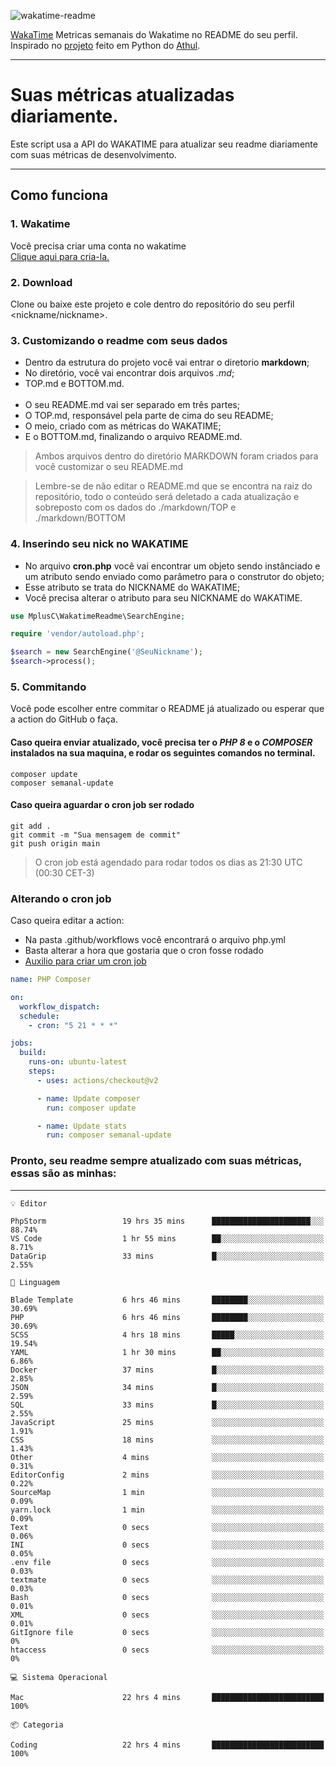 ![wakatime-readme](https://socialify.git.ci/bymatheus/wakatime-readme/image?description=1&descriptionEditable=M%C3%A9tricas%20semanais%20do%20Wakatime%20no%20seu%20README%20de%20perfil.&font=KoHo&forks=1&language=1&owner=1&pattern=Signal&stargazers=1&theme=Dark)

[WakaTime](https://wakatime.com) Metricas semanais do Wakatime no README do seu perfil. <br>
Inspirado no [projeto](https://github.com/athul/waka-readme) feito em Python do [Athul](https://github.com/athul).
___

# Suas métricas atualizadas diariamente.
Este script usa a API do WAKATIME para atualizar seu readme diariamente com suas métricas de desenvolvimento.

___

## Como funciona

### 1. Wakatime
Você precisa criar uma conta no wakatime <br>
[Clique aqui para cria-la.](https://wakatime.com) 

### 2. Download
Clone ou baixe este projeto e cole dentro do repositório do seu perfil <nickname/nickname>.

### 3. Customizando o readme com seus dados
- Dentro da estrutura do projeto você vai entrar o diretorio **markdown**;  
- No diretório, você vai encontrar dois arquivos *.md*;
- TOP.md e BOTTOM.md.
<br><br>
- O seu README.md vai ser separado em três partes; 
- O TOP.md, responsável pela parte de cima do seu README;
- O meio, criado com as métricas do WAKATIME;
- E o BOTTOM.md, finalizando o arquivo README.md.<br>

> Ambos arquivos dentro do diretório MARKDOWN foram criados para você customizar o seu README.md

> Lembre-se de não editar o README.md que se encontra na raiz do repositório, todo o conteúdo será deletado a cada atualização e sobreposto com os dados do ./markdown/TOP e ./markdown/BOTTOM

### 4. Inserindo seu nick no WAKATIME
- No arquivo **cron.php** você vai encontrar um objeto sendo instânciado e um atributo sendo enviado como parâmetro para o construtor do objeto;
- Esse atributo se trata do NICKNAME do WAKATIME;
- Você precisa alterar o atributo para seu NICKNAME do WAKATIME.

```php
use MplusC\WakatimeReadme\SearchEngine;

require 'vendor/autoload.php';

$search = new SearchEngine('@SeuNickname');
$search->process();
```

### 5. Commitando
Você pode escolher entre commitar o README já atualizado ou esperar que a action do GitHub o faça. <br>

#### Caso queira enviar atualizado, você precisa ter o *PHP 8* e o *COMPOSER* instalados na sua maquina, e rodar os seguintes comandos no terminal.
```composer
composer update
composer semanal-update 
```

#### Caso queira aguardar o cron job ser rodado 
```git 
git add .
git commit -m "Sua mensagem de commit"
git push origin main
```

>O cron job está agendado para rodar todos os dias as 21:30 UTC (00:30 CET-3) 

### Alterando o cron job
Caso queira editar a action:

- Na pasta .github/workflows você encontrará o arquivo php.yml
- Basta alterar a hora que gostaria que o cron fosse rodado
- [Auxilio para criar um cron job](https://crontab.guru)

```yml
name: PHP Composer

on:
  workflow_dispatch:
  schedule:
    - cron: "5 21 * * *"

jobs:
  build:
    runs-on: ubuntu-latest
    steps:
      - uses: actions/checkout@v2

      - name: Update composer
        run: composer update

      - name: Update stats
        run: composer semanal-update
```

### Pronto, seu readme sempre atualizado com suas métricas, essas são as minhas:

___
```text
💡 Editor

PhpStorm                 19 hrs 35 mins      ██████████████████████░░░     88.74%
VS Code                  1 hr 55 mins        ██░░░░░░░░░░░░░░░░░░░░░░░      8.71%
DataGrip                 33 mins             █░░░░░░░░░░░░░░░░░░░░░░░░      2.55%
```
```text
💬 Linguagem

Blade Template           6 hrs 46 mins       ████████░░░░░░░░░░░░░░░░░     30.69%
PHP                      6 hrs 46 mins       ████████░░░░░░░░░░░░░░░░░     30.69%
SCSS                     4 hrs 18 mins       █████░░░░░░░░░░░░░░░░░░░░     19.54%
YAML                     1 hr 30 mins        ██░░░░░░░░░░░░░░░░░░░░░░░      6.86%
Docker                   37 mins             █░░░░░░░░░░░░░░░░░░░░░░░░      2.85%
JSON                     34 mins             █░░░░░░░░░░░░░░░░░░░░░░░░      2.59%
SQL                      33 mins             █░░░░░░░░░░░░░░░░░░░░░░░░      2.55%
JavaScript               25 mins             ░░░░░░░░░░░░░░░░░░░░░░░░░      1.91%
CSS                      18 mins             ░░░░░░░░░░░░░░░░░░░░░░░░░      1.43%
Other                    4 mins              ░░░░░░░░░░░░░░░░░░░░░░░░░      0.31%
EditorConfig             2 mins              ░░░░░░░░░░░░░░░░░░░░░░░░░      0.22%
SourceMap                1 min               ░░░░░░░░░░░░░░░░░░░░░░░░░      0.09%
yarn.lock                1 min               ░░░░░░░░░░░░░░░░░░░░░░░░░      0.09%
Text                     0 secs              ░░░░░░░░░░░░░░░░░░░░░░░░░      0.06%
INI                      0 secs              ░░░░░░░░░░░░░░░░░░░░░░░░░      0.05%
.env file                0 secs              ░░░░░░░░░░░░░░░░░░░░░░░░░      0.03%
textmate                 0 secs              ░░░░░░░░░░░░░░░░░░░░░░░░░      0.03%
Bash                     0 secs              ░░░░░░░░░░░░░░░░░░░░░░░░░      0.01%
XML                      0 secs              ░░░░░░░░░░░░░░░░░░░░░░░░░      0.01%
GitIgnore file           0 secs              ░░░░░░░░░░░░░░░░░░░░░░░░░         0%
htaccess                 0 secs              ░░░░░░░░░░░░░░░░░░░░░░░░░         0%
```
```text
💻 Sistema Operacional

Mac                      22 hrs 4 mins       █████████████████████████       100%
```
```text
📦 Categoria

Coding                   22 hrs 4 mins       █████████████████████████       100%
```
